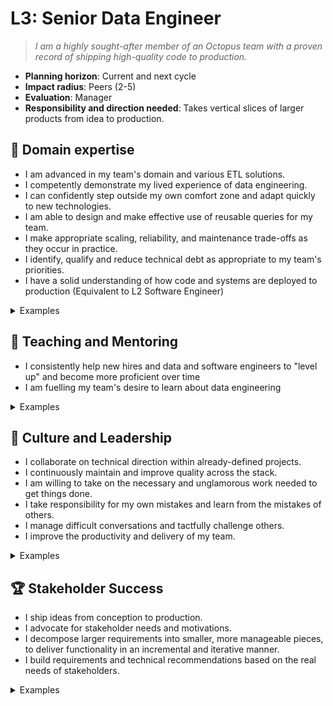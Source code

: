 # L3: Senior Data Engineer

> _I am a highly sought-after member of an Octopus team with a proven record of shipping high-quality code to production._

- **Planning horizon**: Current and next cycle
- **Impact radius**: Peers (2-5)
- **Evaluation**: Manager
- **Responsibility and direction needed**: Takes vertical slices of larger products from idea to production.

## 🦉 Domain expertise

- I am advanced in my team's domain and various ETL solutions.
- I competently demonstrate my lived experience of data engineering.
- I can confidently step outside my own comfort zone and adapt quickly to new technologies.
- I am able to design and make effective use of reusable queries for my team.
- I make appropriate scaling, reliability, and maintenance trade-offs as they occur in practice.
- I identify, qualify and reduce technical debt as appropriate to my team's priorities.
- I have a solid understanding of how code and systems are deployed to production (Equivalent to L2 Software Engineer)


<details>
<summary>Examples</summary>

- I set up or maintained an automated integration and delivery pipeline.
- I determined the technical direction within a brown-field project.
- I made pragmatic decisions in order to ship a product.
- People asked me for my opinion when making technical decisions because I had a proven track record of making wise choices.

</details>

## 🌱 Teaching and Mentoring

- I consistently help new hires and data and software engineers to "level up" and become more proficient over time
- I am fuelling my team's desire to learn about data engineering

<details>
<summary>Examples</summary>

- I ran a knowledge sharing session.
- I mentored a more junior developer and they went on to achieve something they couldn't have before.
- I was buddy to a new team member and helped them navigate our systems and culture.
- I shared useful videos/blogs/papers that led to some action.
- I saw an opportunity to train others on an aspect of the data platform, I ran a knowledge sharing session.


</details>

## 🧭 Culture and Leadership

- I collaborate on technical direction within already-defined projects.
- I continuously maintain and improve quality across the stack.
- I am willing to take on the necessary and unglamorous work needed to get things done.
- I take responsibility for my own mistakes and learn from the mistakes of others.
- I manage difficult conversations and tactfully challenge others.
- I improve the productivity and delivery of my team.

<details>
<summary>Examples</summary>

- I performed regular interviews for engineering candidates, and provided detailed and useful feedback.
- I took on a significant share of unplanned work and other "housekeeping" tasks.
- I spotted a contentious issue that could have gone badly and facilitated everyone toward a decision that resolved the situation.
- I took on a task in a greenfield area that required me to design a new component/system/feature, I organized/led others to a succesful outcome.
- I recognised a problem early and got in to fix it even though it wasn't my fault.
- I wrote a clear and concise proposal that persuaded the team to act on my idea.

</details>

## 🏆 Stakeholder Success

- I ship ideas from conception to production.
- I advocate for stakeholder needs and motivations.
- I decompose larger requirements into smaller, more manageable pieces, to deliver functionality in an incremental and iterative manner.
- I build requirements and technical recommendations based on the real needs of stakeholders.

<details>
<summary>Examples</summary>

- I led a shaped pitch from idea to production
- I gave an early access version to our stakeholders to get feedback during development, and acted on that feedback.
- I helped unblock the delivery pipeline to make sure we could verify the expected behaviour of the changes we made to production.
- I analyzed data to make technical and scope decisions during project planning and rollout.
- I gave our stakeholder a suitable time for when an issue would be resolved, once confirming it wasn't urgent / suitable workarounds existed.


</details>
